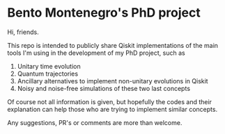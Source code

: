 # Bento Montenegro's PhD project

Hi, friends.

This repo is intended to publicly share Qiskit implementations of the main tools I'm using in the development of my PhD project, such as

1. Unitary time evolution
2. Quantum trajectories
3. Ancillary alternatives to implement non-unitary evolutions in Qiskit
4. Noisy and noise-free simulations of these two last concepts

Of course not all information is given, but hopefully the codes and their explanation can help those who are trying to implement similar concepts.

Any suggestions, PR's or comments are more than welcome.
